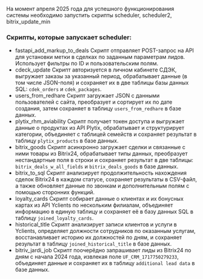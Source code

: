 На момент апреля 2025 года для успешного функционирования системы необходимо запустить скрипты scheduler, scheduler2, bitrix_update_min

### Скрипты, которые запускает scheduler:
  - fastapi_add_markup_to_deals
      Скрипт отправляет POST-запрос на API для установки метки в сделках по заданным параметрам лидов. Использует фильтры по ID и пользовательским полям.
  - cdeck_update
      Скрипт авторизуется в личном кабинете СДЭК, выгружает заказы за указанный период, обрабатывает данные (в том числе JSON-поля) и сохраняет их в две таблицы базы данных SQL: `cdek_orders` и `cdek_packages`.
  - users_from_redhare
      Скрипт загружает JSON с данными пользователей с сайта, преобразует и сортирует их по дате создания, затем сохраняет в таблицу `users_from_redhare` в базе данных.
  - plytix_rhm_aviability
      Скрипт получает токен доступа и выгружает данные о продуктах из API Plytix, обрабатывает и структурирует категории, объединяет с таблицей семейств и сохраняет результат в таблицу `plytix_products` в базе данных.
  - bitrix_goods
      Скрипт асинхронно загружает сделки и связанные с ними товары из Bitrix24, обрабатывает типы данных, преобразует нестандартные поля в строки и сохраняет результат в две таблицы: `bitrix_deals_w_all_fields` и `bitrix_deals_goods` в базе данных.
  - bitrix_to_sql
      Скрипт анализирует продолжительность нахождения сделок Bitrix24 в каждом статусе, сохраняет результаты в CSV-файл, а также обновляет данные по звонкам и дополнительным полям с помощью сторонних функций.
  - loyalty_cards
      Скрипт собирает данные о клиентах и их бонусных картах из API Yclients по нескольким филиалам, объединяет информацию в единую таблицу и сохраняет её в базу данных SQL в таблицу `joined_loyalty_cards`.
  - historical_title
      Скрипт анализирует записи клиентов и услуги в Yclients, определяет должности сотрудников по оказанным услугам, восстанавливает историю их должностей по дням, и сохраняет результат в таблицу `joined_historical_title` в базе данных.
  - bitriv_jardi_job
      Скрипт поочерёдно запрашивает лиды из Bitrix24 по дням с начала 2024 года, извлекая поле `UF_CRM_1717750279233`, объединяет данные и сохраняет их в таблицу `additional lead data` в базе данных.
